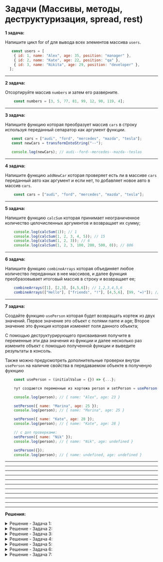 # Задачи (Массивы, методы, деструктуризация, spread, rest)

**1 задача:**

Напишите цикл for of для вывода всех элементов массива `users`.

```JavaScript
   const users = [
    { id: 1, name: "Alex", age: 35, position: "manager" },
    { id: 2, name: "Kate", age: 22, position: "qa" },
    { id: 3, name: "Nikita", age: 29, position: "developer" },
  ];
```

<hr/>

**2 задача:**

Отсортируйте массив `numbers` и затем его разверните.

```JavaScript
    const numbers = [3, 5, 77, 81, 99, 12, 90, 119, 4];
```

<hr/>

**3 задача:**

Напишите функцию которая преобразует массив `cars` в строку используя переданный сепаратор как аргумент функции.

```JavaScript
   const cars = ["audi", "ford", "mercedes", "mazda", "tesla"];
   const newCars = transformIntoString("--");

   console.log(newCars); // audi--ford--mercedes--mazda--teslas
```

<hr/>

**4 задача:**

Напишите функцию `addNewCar` которая проверяет есть ли в массиве `cars` переданный авто как аргумент и если нет,
то добавляет новое авто в массив `cars`.

```JavaScript
    const cars = ["audi", "ford", "mercedes", "mazda", "tesla"];
```

<hr/>

**5 задача:**

Напишите функцию `calcSum` которая принимает неограниченное количество целочисленных аргументов и возвращает их сумму;

```JavaScript
    console.log(calcSum(1)); // 1
    console.log(calcSum(1, 2, 3, 4, 5)); // 15
    console.log(calcSum(1, 2, 3)); // 6
    console.log(calcSum(1, 2, 3, 100, 200, 500, 0)); // 806
```

<hr/>

**6 задача:**

Напишите функцию `combineArrays` которая объединяет любое количество переданных в нее массивов, и 
далее функция преобразовывает итоговый массив в строку и возвращает ее;

```JavaScript
    combineArrays([1], [2,3], [4,5,6]); // 1,2,3,4,5,6
    combineArrays(["Hello"], ["friends", "!"], [4,5,6], [99, "=)"]); // Hello,friends,!,4,5,6,99,=)
```

<hr/>

**7 задача:**

Создайте функцию `usePerson` которая будет возвращать кортеж из двух значений. 
Первое значение это объект c полями name и age;
Второе значение это функция которая изменяет поля данного объекта;

С помощью деструктурирующего присваивания получите в переменные эти два значения из функции и далее несколько раз измените объект с помощью полученной функции и выведите результаты в консоль.

Также можно предусмотреть дополнительные проверки внутри `usePerson` на наличие свойства в передаваемом объекте в полученую фукнцию

```JavaScript
    const usePerson = (initialValue = {}) => {...};

    тут создаются переменные из кортежа person и setPerson = usePerson({ name: "Alex", age: 23 });

    console.log(person); // { name: "Alex", age: 23 }

    setPerson({ name: "Marina", age: 25 });
    console.log(person); // { name: "Marina", age: 25 }

    setPerson({ name: "Kate", age: 28 });
    console.log(person); // { name: "Kate", age: 28 }

    // с доп проверками:
    setPerson({ name: "Nik" });
    console.log(person); // { name: "Nik", age: undefined }

    setPerson({});
    console.log(person); // { name: undefined, age: undefined }
```

<hr/>


<hr/>
<hr/>
<hr/>
<hr/>
<hr/>
<hr/>
<hr/>
<hr/>
<hr/>
<hr/>

**Решения:**

<details>
    <summary>Решение - Задача 1: </summary>

```
  const users = [
    { id: 1, name: "Alex", age: 35, position: "manager" },
    { id: 2, name: "Kate", age: 22, position: "qa" },
    { id: 3, name: "Nikita", age: 29, position: "developer" },
  ];

  for (const user of users) {
    log(`User -> ${user.name} ${user.age} ${user.position}`);
  }
```
</details>

<details>
    <summary>Решение - Задача 2: </summary>

```
 const numbers = [3, 5, 77, 81, 99, 12, 90, 119, 4];

 const newNumbers = numbers.sort((a, b) => a - b).reverse();

 console.log(newNumbers); // [119, 99, 90, 81, 77, 12, 5, 4, 3]
 
```
</details>

<details>
    <summary>Решение - Задача 3: </summary>

```
 const cars = ["audi", "ford", "mercedes", "mazda", "tesla"];
 
 const transformIntoString = (separator = ",") => {
   return cars.join(separator);
 }
 
 const newCars = transformIntoString("--");

 console.log(newCars); // audi--ford--mercedes--mazda--teslas
```
</details>

<details>
    <summary>Решение - Задача 4: </summary>

```
 const cars = ["audi", "ford", "mercedes", "mazda", "tesla"];

 const addNewCar = (car) => {
    if (!cars.includes(car)) {
       cars.push(car);
    }
 }

 addNewCar("volvo");
 addNewCar("audi");
 addNewCar("bmw");

 console.log(cars); // ['audi', 'ford', 'mercedes', 'mazda', 'tesla', 'volvo', 'bmw']
```
</details>

<details>
    <summary>Решение - Задача 5: </summary>

```
  const calcSum = (...numbers) => {
    let sum = 0;

    for (const num of numbers) {
      sum += num;
    }

    return sum;
  }
```
</details>

<details>
    <summary>Решение - Задача 6: </summary>

```
  const combineArrays = (...arrays) => {
    const newArray = [];

    for (let i = 0; i < arrays.length; i++) {
      newArray.push(...arrays[i]);
    }

    return newArray.join();
  }

  combineArrays([1], [2,3], [4,5,6]); // 1,2,3,4,5,6
  combineArrays(["Hello"], ["friends", "!"], [4,5,6], [99, "=)"]); // Hello,friends,!,4,5,6,99,=)
```
</details>

<details>
    <summary>Решение - Задача 7: </summary>

```
  const usePerson = (initialValue = {}) => {
    const person = initialValue;

    const changePerson = (newPerson = {}) => {
        if ("name" in newPerson) {
          person.name = newPerson.name;
        } else {
          person.name = undefined;
        }

        if ("age" in newPerson) {
          person.age = newPerson.age;
        } else {
          person.age = undefined;
        }
    };

    return [person, changePerson];
  }

  const [person, setPerson] = usePerson({ name: "Alex", age: 23 });

  console.log(person); // { name: "Alex", age: 23 }

  setPerson({ name: "Marina", age: 25 });
  console.log(person); // { name: "Marina", age: 25 }

  setPerson({ name: "Kate", age: 28 });
  console.log(person); // { name: "Kate", age: 28 }

  setPerson({ name: "Nik" });
  console.log(person); // { name: "Nik", age: undefined }

  setPerson({});
  console.log(person); // { name: undefined, age: undefined }
```
</details>
